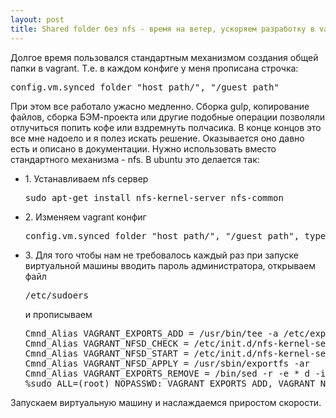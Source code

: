 ```yaml
---
layout: post
title: Shared folder без nfs - время на ветер, ускоряем разработку в vagrant
---
```

Долгое время пользовался стандартным механизмом создания общей папки в vagrant. Т.е. в каждом конфиге у меня прописана строчка:
<pre class="prettyprint">config.vm.synced_folder "host_path/", "/guest_path"</pre>
При этом все работало ужасно медленно. Сборка gulp, копирование файлов, сборка БЭМ-проекта или другие подобные операции позволяли отлучиться попить кофе или вздремнуть полчасика.
В конце концов это все мне надоело и я полез искать решение. Оказывается оно давно есть и описано в документации.
Нужно использовать вместо стандартного механизма - nfs.
В ubuntu это делается так:

<ul>
<li>
1. Устанавливаем nfs сервер
<pre class="prettyprint">sudo apt-get install nfs-kernel-server nfs-common</pre>
</li>
<li>
2. Изменяем vagrant конфиг
<pre class="prettyprint">config.vm.synced_folder "host_path/", "/guest_path", type: "nfs"</pre>
</li>
<li>
3. Для того чтобы нам не требовалось каждый раз при запуске виртуальной машины вводить пароль администратора, открываем файл 
<pre class="prettyprint">/etc/sudoers</pre>
и прописываем
<pre class="prettyprint">
Cmnd_Alias VAGRANT_EXPORTS_ADD = /usr/bin/tee -a /etc/exports
Cmnd_Alias VAGRANT_NFSD_CHECK = /etc/init.d/nfs-kernel-server status
Cmnd_Alias VAGRANT_NFSD_START = /etc/init.d/nfs-kernel-server start
Cmnd_Alias VAGRANT_NFSD_APPLY = /usr/sbin/exportfs -ar
Cmnd_Alias VAGRANT_EXPORTS_REMOVE = /bin/sed -r -e * d -ibak /etc/exports
%sudo ALL=(root) NOPASSWD: VAGRANT_EXPORTS_ADD, VAGRANT_NFSD_CHECK, VAGRANT_NFSD_START, VAGRANT_NFSD_APPLY, VAGRANT_EXPORTS_REMOVE
</pre>
</li>
</ul>

Запускаем виртуальную машину и наслаждаемся приростом скорости.